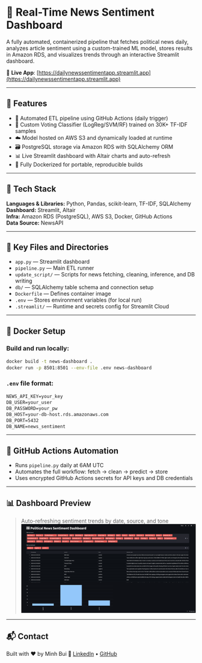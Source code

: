 # 📰 Real-Time News Sentiment Dashboard

A fully automated, containerized pipeline that fetches political news daily, analyzes article sentiment using a custom-trained ML model, stores results in Amazon RDS, and visualizes trends through an interactive Streamlit dashboard.

🔗 **Live App**: [https://dailynewssentimentapp.streamlit.app](https://dailynewssentimentapp.streamlit.app)

---

## 🚀 Features

- 🔄 Automated ETL pipeline using GitHub Actions (daily trigger)
- 🤖 Custom Voting Classifier (LogReg/SVM/RF) trained on 30K+ TF-IDF samples
- ☁️ Model hosted on AWS S3 and dynamically loaded at runtime
- 🗃 PostgreSQL storage via Amazon RDS with SQLAlchemy ORM
- 📊 Live Streamlit dashboard with Altair charts and auto-refresh
- 🐳 Fully Dockerized for portable, reproducible builds

---

## 🧱 Tech Stack

**Languages & Libraries:** Python, Pandas, scikit-learn, TF-IDF, SQLAlchemy  
**Dashboard:** Streamlit, Altair  
**Infra:** Amazon RDS (PostgreSQL), AWS S3, Docker, GitHub Actions  
**Data Source:** NewsAPI

---

## 📂 Key Files and Directories

- `app.py` — Streamlit dashboard
- `pipeline.py` — Main ETL runner
- `update_script/` — Scripts for news fetching, cleaning, inference, and DB writing
- `db/` — SQLAlchemy table schema and connection setup
- `Dockerfile` — Defines container image
- `.env` — Stores environment variables (for local run)
- `.streamlit/` — Runtime and secrets config for Streamlit Cloud

---

## 🐳 Docker Setup

### Build and run locally:
```bash
docker build -t news-dashboard .
docker run -p 8501:8501 --env-file .env news-dashboard
```

### `.env` file format:
```
NEWS_API_KEY=your_key
DB_USER=your_user
DB_PASSWORD=your_pw
DB_HOST=your-db-host.rds.amazonaws.com
DB_PORT=5432
DB_NAME=news_sentiment
```

---

## 🤖 GitHub Actions Automation

- Runs `pipeline.py` daily at 6AM UTC
- Automates the full workflow: fetch → clean → predict → store
- Uses encrypted GitHub Actions secrets for API keys and DB credentials

---

## 📊 Dashboard Preview

> Auto-refreshing sentiment trends by date, source, and tone  
![alt text](image.png)

---

## 📬 Contact

Built with ❤️ by Minh Bui
📨 [LinkedIn](https://www.linkedin.com/in/minhlebui/) • [GitHub](https://github.com/M1nhbui)
